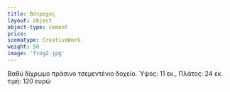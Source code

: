```yaml
---
title: Βάτραχος
layout: object
object-type: cement
price:
scematype: CreativeWork
weight: 50
image: 'frog2.jpg'
---
```

Βαθύ δίχρωμο πράσινο τσεμεντένιο δοχείο.
Ύψος: 11 εκ.,  Πλάτος: 24 εκ.
τιμή: 120 ευρώ
